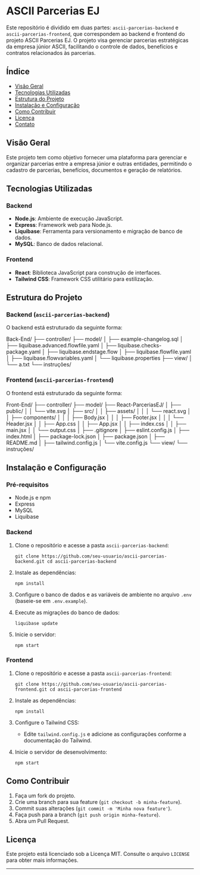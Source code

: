 
# ASCII Parcerias EJ

Este repositório é dividido em duas partes: `ascii-parcerias-backend` e `ascii-parcerias-frontend`, que correspondem ao backend e frontend do projeto ASCII Parcerias EJ. O projeto visa gerenciar parcerias estratégicas da empresa júnior ASCII, facilitando o controle de dados, benefícios e contratos relacionados às parcerias.

## Índice

-   [Visão Geral](#vis%C3%A3o-geral)
-   [Tecnologias Utilizadas](#tecnologias-utilizadas)
-   [Estrutura do Projeto](#estrutura-do-projeto)
-   [Instalação e Configuração](#instala%C3%A7%C3%A3o-e-configura%C3%A7%C3%A3o)
-   [Como Contribuir](#como-contribuir)
-   [Licença](#licen%C3%A7a)
-   [Contato](#contato)

## Visão Geral

Este projeto tem como objetivo fornecer uma plataforma para gerenciar e organizar parcerias entre a empresa júnior e outras entidades, permitindo o cadastro de parcerias, benefícios, documentos e geração de relatórios.

## Tecnologias Utilizadas

### Backend

-   **Node.js**: Ambiente de execução JavaScript.
-   **Express**: Framework web para Node.js.
-   **Liquibase**: Ferramenta para versionamento e migração de banco de dados.
-   **MySQL**: Banco de dados relacional.

### Frontend

-   **React**: Biblioteca JavaScript para construção de interfaces.
-   **Tailwind CSS**: Framework CSS utilitário para estilização.

## Estrutura do Projeto

### Backend (`ascii-parcerias-backend`)

O backend está estruturado da seguinte forma:

Back-End/
├── controller/
├── model/
│   ├── example-changelog.sql
│   ├── liquibase.advanced.flowfile.yaml
│   ├── liquibase.checks-package.yaml
│   ├── liquibase.endstage.flow
│   ├── liquibase.flowfile.yaml
│   ├── liquibase.flowvariables.yaml
│   └── liquibase.properties
├── view/
│   └── a.txt
└── instruções/


### Frontend (`ascii-parcerias-frontend`)

O frontend está estruturado da seguinte forma:

Front-End/
├── controller/
├── model/
├── React-ParceriasEJ/
│   ├── public/
│   │   └── vite.svg
│   ├── src/
│   │   ├── assets/
│   │   │   └── react.svg
│   │   ├── components/
│   │   │   ├── Body.jsx
│   │   │   ├── Footer.jsx
│   │   │   └── Header.jsx
│   │   ├── App.css
│   │   ├── App.jsx
│   │   ├── index.css
│   │   ├── main.jsx
│   │   └── output.css
│   ├── .gitignore
│   ├── eslint.config.js
│   ├── index.html
│   ├── package-lock.json
│   ├── package.json
│   ├── README.md
│   ├── tailwind.config.js
│   └── vite.config.js
└── view/
    └── instruções/


## Instalação e Configuração

### Pré-requisitos

-   Node.js e npm
-   Express
-   MySQL
-   Liquibase

### Backend

1.  Clone o repositório e acesse a pasta `ascii-parcerias-backend`:
        
    
    `git clone https://github.com/seu-usuario/ascii-parcerias-backend.git
    cd ascii-parcerias-backend` 
    
2.  Instale as dependências:
            
    `npm install` 
    
3.  Configure o banco de dados e as variáveis de ambiente no arquivo `.env` (baseie-se em `.env.example`).
4.  Execute as migrações do banco de dados:
            
    `liquibase update` 
    
5.  Inicie o servidor:
            
    `npm start` 
    

### Frontend

1.  Clone o repositório e acesse a pasta `ascii-parcerias-frontend`:
            
    `git clone https://github.com/seu-usuario/ascii-parcerias-frontend.git
    cd ascii-parcerias-frontend` 
    
2.  Instale as dependências:
            
    `npm install` 
    
3.  Configure o Tailwind CSS:
    -   Edite `tailwind.config.js` e adicione as configurações conforme a documentação do Tailwind.
4.  Inicie o servidor de desenvolvimento:
        
    `npm start` 
    

## Como Contribuir

1.  Faça um fork do projeto.
2.  Crie uma branch para sua feature (`git checkout -b minha-feature`).
3.  Commit suas alterações (`git commit -m 'Minha nova feature'`).
4.  Faça push para a branch (`git push origin minha-feature`).
5.  Abra um Pull Request.

## Licença

Este projeto está licenciado sob a Licença MIT. Consulte o arquivo `LICENSE` para obter mais informações.


----------